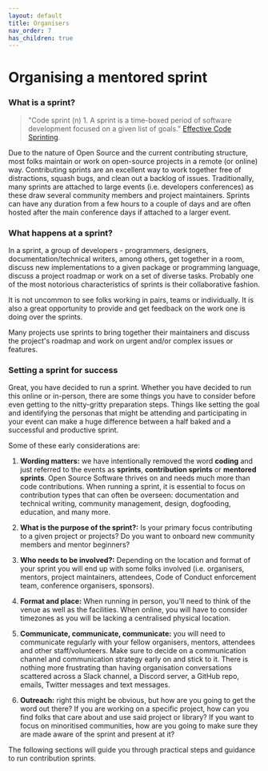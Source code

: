 ```yaml
---
layout: default
title: Organisers
nav_order: 7
has_children: true
---
```


# Organising a mentored sprint

### What is a sprint?

>"Code sprint (n) 1. A sprint is a time-boxed period of software development focused on a given list of goals." [Effective Code Sprinting](https://www.slideshare.net/reidab/effective-code-sprinting).

Due to the nature of Open Source and the current contributing structure, most folks maintain or work on open-source projects in a remote (or online) way. Contributing sprints are an excellent way to work together free of distractions,  squash bugs, and clean out a backlog of issues.
Traditionally, many sprints are attached to large events (i.e. developers conferences) as these draw several community members and project maintainers.
Sprints can have any duration from a few hours to a couple of days and are often hosted after the main conference days if attached to a larger event.

### What happens at a sprint?

In a sprint, a group of developers - programmers, designers, documentation/technical writers, among others, get together in a room, discuss new implementations to a given package or programming language, discuss a project roadmap or work on a set of diverse tasks. Probably one of the most notorious characteristics of sprints is their collaborative fashion.

It is not uncommon to see folks working in pairs, teams or individually. It is also a great opportunity to provide and get feedback on the work one is doing over the sprints.

Many projects use sprints to bring together their maintainers and discuss the project's roadmap and work on urgent and/or complex issues or features.

### Setting a sprint for success

Great, you have decided to run a sprint. Whether you have decided to run this online or in-person, there are some things you have to consider before even getting to the nitty-gritty preparation steps. Things like setting the goal and identifying the personas that might be attending and participating in your event can make a huge difference between a half baked and a successful and productive sprint.

Some of these early considerations are:

1. **Wording matters:** we have intentionally removed the word **coding** and just referred to the events as **sprints**, **contribution sprints** or **mentored** **sprints**. Open Source Software thrives on and needs much more than code contributions. When running a sprint, it is essential to focus on contribution types that can often be overseen: documentation and technical writing, community management, design, dogfooding, education, and many more.

2. **What is the purpose of the sprint?:** Is your primary focus contributing to a given project or projects? Do you want to onboard new community members and mentor beginners?

3. **Who needs to be involved?:** Depending on the location and format of your sprint you will end up with some folks involved (i.e. organisers, mentors, project maintainers, attendees, Code of Conduct enforcement team, conference organisers, sponsors).

4. **Format and place:** When running in person, you'll need to think of the venue as well as the facilities. When online, you will have to consider timezones as you will be lacking a centralised physical location.

5. **Communicate, communicate, communicate:** you will need to communicate regularly with your fellow organisers, mentors, attendees and other staff/volunteers. Make sure to decide on a communication channel and communication strategy early on and stick to it. There is nothing more frustrating than having organisation conversations scattered across a Slack channel, a Discord server, a GitHub repo, emails, Twitter messages and text messages.

6. **Outreach:** right this might be obvious, but how are you going to get the word out there? If you are working on a specific project, how can you find folks that care about and use said project or library? If you want to focus on minoritised communities, how are you going to make sure they are made aware of the sprint and present at it?

The following sections will guide you through practical steps and guidance to run contribution sprints.
